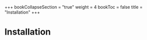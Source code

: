 +++
bookCollapseSection = "true"
weight = 4
bookToc = false
title = "Installation"
+++


# Installation
